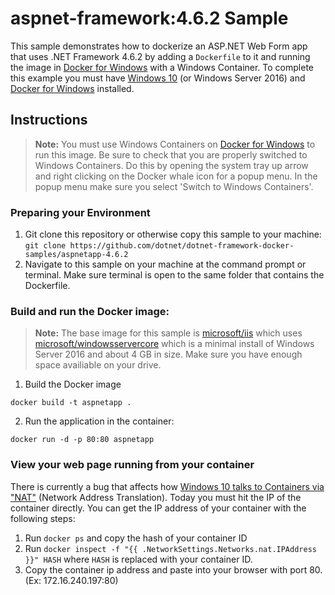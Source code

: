 ﻿aspnet-framework:4.6.2 Sample
====================

This sample demonstrates how to dockerize an ASP.NET Web Form app that uses .NET Framework 4.6.2 by adding a `Dockerfile` to it and running the image in [Docker for Windows](https://docs.docker.com/docker-for-windows/) with a Windows Container. To complete this example you must have [Windows 10](https://www.microsoft.com/en-us/windows/get-windows-10) (or Windows Server 2016) and [Docker for Windows](https://docs.docker.com/docker-for-windows/) installed.

## Instructions

> **Note:** You must use Windows Containers on [Docker for Windows](https://docs.docker.com/docker-for-windows/) to run this image. Be sure to check that you are properly switched to Windows Containers. Do this by opening the system tray up arrow and right clicking on the Docker whale icon for a popup menu. In the popup menu make sure you select 'Switch to Windows Containers'. 

### Preparing your Environment

1. Git clone this repository or otherwise copy this sample to your machine: `git clone https://github.com/dotnet/dotnet-framework-docker-samples/aspnetapp-4.6.2`
2. Navigate to this sample on your machine at the command prompt or terminal. Make sure terminal is open to the same folder that contains the Dockerfile.

### Build and run the Docker image:

> **Note:** The base image for this sample is [microsoft/iis](https://hub.docker.com/r/microsoft/iis/) which uses [microsoft/windowsservercore](https://hub.docker.com/r/microsoft/windowsservercore/) which is a minimal install of Windows Server 2016 and about 4 GB in size. Make sure you have enough space availiable on your drive.

1. Build the Docker image
```console
docker build -t aspnetapp .
``` 
2. Run the application in the container: 
```console
docker run -d -p 80:80 aspnetapp
``` 

### View your web page running from your container
There is currently a bug that affects how [Windows 10 talks to Containers via "NAT"](https://github.com/Microsoft/Virtualization-Documentation/issues/181#issuecomment-252671828) (Network Address Translation). Today you must hit the IP of the container directly. You can get the IP address of your container with the following steps:
  1. Run `docker ps` and copy the hash of your container ID
  3. Run `docker inspect -f "{{ .NetworkSettings.Networks.nat.IPAddress }}" HASH` where `HASH` is replaced with your container ID.
  4. Copy the container ip address and paste into your browser with port 80. (Ex: 172.16.240.197:80)